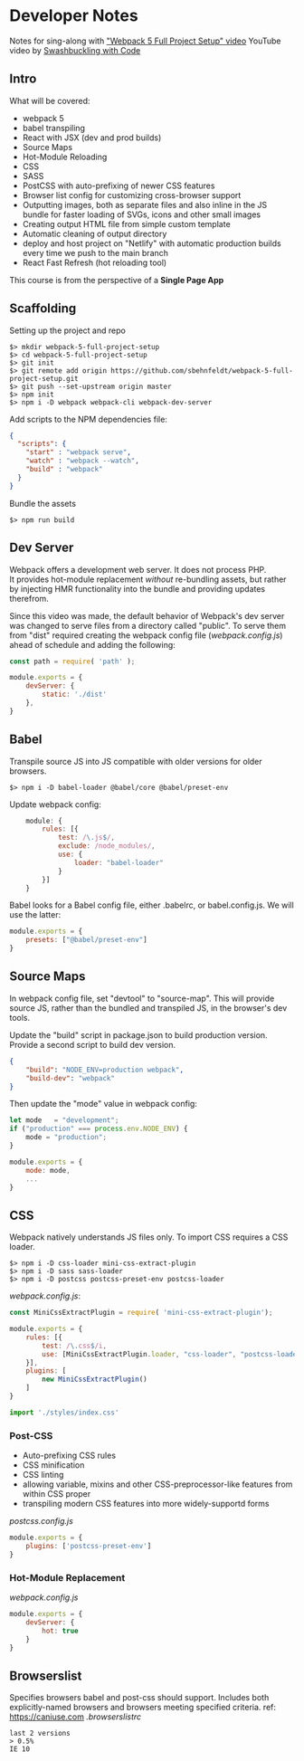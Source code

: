 # Developer Notes

Notes for sing-along with ["Webpack 5 Full Project Setup" video](https://www.youtube.com/watch?v=TOb1c39m64A)
YouTube video by [Swashbuckling with Code](https://www.youtube.com/@SwashbucklingwithCode)

## Intro
What will be covered:
- webpack 5
- babel transpiling
- React with JSX (dev and prod builds)
- Source Maps
- Hot-Module Reloading
- CSS
- SASS
- PostCSS with auto-prefixing of newer CSS features
- Browser list config for customizing cross-browser support
- Outputting images, both as separate files and also inline in the JS bundle for faster loading of SVGs, icons and other
  small images
- Creating output HTML file from simple custom template
- Automatic cleaning of output directory
- deploy and host project on "Netlify" with automatic production builds every time we push to the main branch
- React Fast Refresh (hot reloading tool)

This course is from the perspective of a **Single Page App**

## Scaffolding
Setting up the project and repo
```shell
$> mkdir webpack-5-full-project-setup
$> cd webpack-5-full-project-setup
$> git init
$> git remote add origin https://github.com/sbehnfeldt/webpack-5-full-project-setup.git 
$> git push --set-upstream origin master 
$> npm init
$> npm i -D webpack webpack-cli webpack-dev-server
```

Add scripts to the NPM dependencies file:
```json
{
  "scripts": {
    "start" : "webpack serve",
    "watch" : "webpack --watch",
    "build" : "webpack"
  }
}
```
Bundle the assets
```shell
$> npm run build
```

## Dev Server
Webpack offers a development web server.  It does not process PHP.  
It provides hot-module replacement _without_ re-bundling assets, 
but rather by injecting HMR functionality into the bundle
and providing updates therefrom.

Since this video was made, the default behavior of Webpack's dev server was changed to serve files from a directory called "public".
To serve them from "dist" required creating the webpack config file (_webpack.config.js_) ahead of schedule and adding the following:
```js
const path = require( 'path' );

module.exports = {
    devServer: {
        static: './dist'
    },
}
```

## Babel
Transpile source JS into JS compatible with older versions for older browsers.
```shell
$> npm i -D babel-loader @babel/core @babel/preset-env
```
Update webpack config:
```js
    module: {
        rules: [{
            test: /\.js$/,
            exclude: /node_modules/,
            use: {
                loader: "babel-loader"
            }
        }]
    }
```
Babel looks for a Babel config file, either .babelrc, or babel.config.js. We will use the latter:
```js
module.exports = {
    presets: ["@babel/preset-env"]
}
```

## Source Maps
In webpack config file, set "devtool" to "source-map". This will provide source JS, rather than the bundled and transpiled JS,
in the browser's dev tools.

Update the "build" script in package.json to build production version.
Provide a second script to build dev version.
```json
{
    "build": "NODE_ENV=production webpack",
    "build-dev": "webpack"
}
```

Then update the "mode" value in webpack config:
```js
let mode   = "development";
if ("production" === process.env.NODE_ENV) {
    mode = "production";
}

module.exports = {
    mode: mode,
    ...
}
```
## CSS
  

Webpack natively understands JS files only. To import CSS requires a CSS loader.
```shell
$> npm i -D css-loader mini-css-extract-plugin 
$> npm i -D sass sass-loader
$> npm i -D postcss postcss-preset-env postcss-loader
```

_webpack.config.js_:
```js
const MiniCssExtractPlugin = require( 'mini-css-extract-plugin');

module.exports = {
    rules: [{
        test: /\.css$/i, 
        use: [MiniCssExtractPlugin.loader, "css-loader", "postcss-loader", "sass-loader"]
    }],
    plugins: [
        new MiniCssExtractPlugin()
    ]
}
```


```js
import './styles/index.css'
```

### Post-CSS
- Auto-prefixing CSS rules
- CSS minification
- CSS linting
- allowing variable, mixins and other CSS-preprocessor-like features from within CSS proper
- transpiling modern CSS features into more widely-supportd forms

_postcss.config.js_

```js
module.exports = {
    plugins: ['postcss-preset-env']
}
```
### Hot-Module Replacement
_webpack.config.js_
```js
module.exports = {
    devServer: {
        hot: true
    }
}
```

## Browserslist
Specifies browsers babel and post-css should support.
Includes both explicitly-named browsers and browsers meeting specified criteria.
ref: https://caniuse.com
_.browserslistrc_
```
last 2 versions
> 0.5%
IE 10
```

